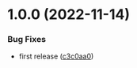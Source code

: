 # 1.0.0 (2022-11-14)


### Bug Fixes

* first release ([c3c0aa0](https://github.com/tomoclub-games/TomoClub_MultiplayerSDK/commit/c3c0aa0b2e541195f687112fa7fe6a26f8f1fe85))
